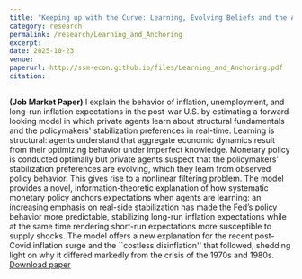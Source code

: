 ```yaml
---
title: "Keeping up with the Curve: Learning, Evolving Beliefs and the Anchoring of Expectations"
category: research
permalink: /research/Learning_and_Anchoring
excerpt:
date: 2025-10-23
venue: 
paperurl: http://ssm-econ.github.io/files/Learning_and_Anchoring.pdf
citation: 
---
```


**(Job Market Paper)** I explain the behavior of inflation, unemployment, and long-run inflation expectations in the post-war U.S. by estimating a forward-looking model in which private agents learn about structural fundamentals and the policymakers' stabilization preferences in real-time. Learning is structural: agents understand that aggregate economic dynamics result from their optimizing behavior under imperfect knowledge. Monetary policy is conducted optimally but private agents suspect that the policymakers’ stabilization preferences are evolving, which they learn from observed policy behavior. This gives rise to a nonlinear filtering problem. The model provides a novel, information-theoretic explanation of how systematic monetary policy anchors expectations when agents are learning: an increasing emphasis on real-side stabilization has made the Fed’s policy behavior more predictable, stabilizing long-run inflation expectations while at the same time rendering short-run expectations more susceptible to supply shocks. The model offers a new explanation for the recent post-Covid inflation surge and the ``costless disinflation'' that followed, shedding light on why it differed markedly from the crisis of the 1970s and 1980s.
[Download paper](http://ssm-econ.github.io/files/Learning_and_Anchoring.pdf)
